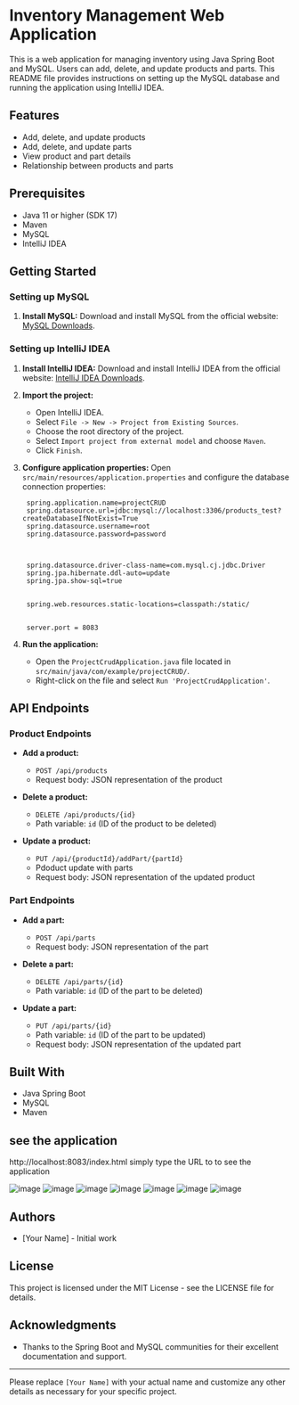 # Inventory Management Web Application

This is a web application for managing inventory using Java Spring Boot and MySQL. Users can add, delete, and update products and parts. This README file provides instructions on setting up the MySQL database and running the application using IntelliJ IDEA.

## Features
- Add, delete, and update products
- Add, delete, and update parts
- View product and part details
- Relationship between products and parts

## Prerequisites
- Java 11 or higher (SDK 17)
- Maven
- MySQL
- IntelliJ IDEA

## Getting Started

### Setting up MySQL

1. **Install MySQL:**
   Download and install MySQL from the official website: [MySQL Downloads](https://dev.mysql.com/downloads/installer/).

### Setting up IntelliJ IDEA

1. **Install IntelliJ IDEA:**
   Download and install IntelliJ IDEA from the official website: [IntelliJ IDEA Downloads](https://www.jetbrains.com/idea/download/).

2. **Import the project:**
   - Open IntelliJ IDEA.
   - Select `File -> New -> Project from Existing Sources`.
   - Choose the root directory of the project.
   - Select `Import project from external model` and choose `Maven`.
   - Click `Finish`.

3. **Configure application properties:**
   Open `src/main/resources/application.properties` and configure the database connection properties:
   ```properties
    spring.application.name=projectCRUD
    spring.datasource.url=jdbc:mysql://localhost:3306/products_test?createDatabaseIfNotExist=True
    spring.datasource.username=root
    spring.datasource.password=password
    
    
    
    spring.datasource.driver-class-name=com.mysql.cj.jdbc.Driver
    spring.jpa.hibernate.ddl-auto=update
    spring.jpa.show-sql=true
    
    
    spring.web.resources.static-locations=classpath:/static/
    
    
    server.port = 8083

   ```

4. **Run the application:**
   - Open the `ProjectCrudApplication.java` file located in `src/main/java/com/example/projectCRUD/`.
   - Right-click on the file and select `Run 'ProjectCrudApplication'`.

## API Endpoints

### Product Endpoints

- **Add a product:**
  - `POST /api/products`
  - Request body: JSON representation of the product

- **Delete a product:**
  - `DELETE /api/products/{id}`
  - Path variable: `id` (ID of the product to be deleted)

- **Update a product:**
  - `PUT /api/{productId}/addPart/{partId}`
  - Pdoduct update with parts 
  - Request body: JSON representation of the updated product

### Part Endpoints

- **Add a part:**
  - `POST /api/parts`
  - Request body: JSON representation of the part

- **Delete a part:**
  - `DELETE /api/parts/{id}`
  - Path variable: `id` (ID of the part to be deleted)

- **Update a part:**
  - `PUT /api/parts/{id}`
  - Path variable: `id` (ID of the part to be updated)
  - Request body: JSON representation of the updated part

## Built With
- Java Spring Boot
- MySQL
- Maven


## see the application
http://localhost:8083/index.html
simply type the URL to to see the application

![image](https://github.com/Madhunicka/Inventory_management_Mysql_SoringBoot_Java/assets/77634975/413c5a96-71d2-4244-8b5f-a61651664027)
![image](https://github.com/Madhunicka/Inventory_management_Mysql_SoringBoot_Java/assets/77634975/b7fae20c-a540-4572-8463-ec1b2af4b9d0)
![image](https://github.com/Madhunicka/Inventory_management_Mysql_SoringBoot_Java/assets/77634975/d7b9e6a3-ea77-4e22-a16f-dcb76be5ed03)
![image](https://github.com/Madhunicka/Inventory_management_Mysql_SoringBoot_Java/assets/77634975/3f59860e-769d-43ab-870b-d31288bd224f)
![image](https://github.com/Madhunicka/Inventory_management_Mysql_SoringBoot_Java/assets/77634975/04505922-96ab-46e8-a243-3aa0440b55ec)
![image](https://github.com/Madhunicka/Inventory_management_Mysql_SoringBoot_Java/assets/77634975/74df4977-7f0c-463d-9553-d3ef4956ae9d)
![image](https://github.com/Madhunicka/Inventory_management_Mysql_SoringBoot_Java/assets/77634975/db57a43f-0344-48aa-b9e4-79dca214f90c)


## Authors
- [Your Name] - Initial work

## License
This project is licensed under the MIT License - see the LICENSE file for details.

## Acknowledgments
- Thanks to the Spring Boot and MySQL communities for their excellent documentation and support.

---

Please replace `[Your Name]` with your actual name and customize any other details as necessary for your specific project.
